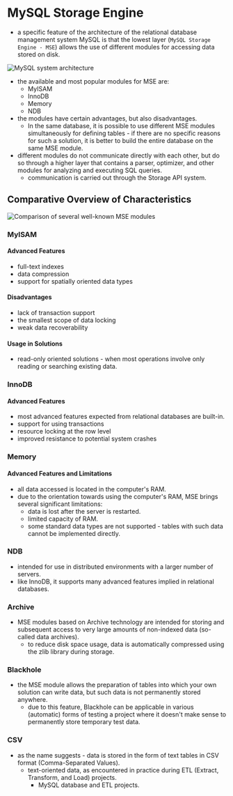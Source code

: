 # MySQL Storage Engine

- a specific feature of the architecture of the relational database management system MySQL is that the lowest layer (`MySQL Storage Engine - MSE`) allows the use of different modules for accessing data stored on disk.

![MySQL system architecture](https://sistemac.srce.hr/sites/sistemac.srce.hr/files/docs/2017/mysql-dbe-1.png)

- the available and most popular modules for MSE are:
  - MyISAM
  - InnoDB
  - Memory
  - NDB
- the modules have certain advantages, but also disadvantages.
  - In the same database, it is possible to use different MSE modules simultaneously for defining tables - if there are no specific reasons for such a solution, it is better to build the entire database on the same MSE module.
- different modules do not communicate directly with each other, but do so through a higher layer that contains a parser, optimizer, and other modules for analyzing and executing SQL queries.
  - communication is carried out through the Storage API system.

## Comparative Overview of Characteristics

![Comparison of several well-known MSE modules](https://www.supportsages.com/sscontent/uploads/2010/08/sss.png)

### MyISAM

#### Advanced Features

- full-text indexes
- data compression
- support for spatially oriented data types

#### Disadvantages

- lack of transaction support
- the smallest scope of data locking
- weak data recoverability

#### Usage in Solutions

- read-only oriented solutions - when most operations involve only reading or searching existing data.

### InnoDB

#### Advanced Features

- most advanced features expected from relational databases are built-in.
- support for using transactions
- resource locking at the row level
- improved resistance to potential system crashes

### Memory

#### Advanced Features and Limitations

- all data accessed is located in the computer's RAM.
- due to the orientation towards using the computer's RAM, MSE brings several significant limitations:
  - data is lost after the server is restarted.
  - limited capacity of RAM.
  - some standard data types are not supported - tables with such data cannot be implemented directly.

### NDB

- intended for use in distributed environments with a larger number of servers.
- like InnoDB, it supports many advanced features implied in relational databases.

### Archive

- MSE modules based on Archive technology are intended for storing and subsequent access to very large amounts of non-indexed data (so-called data archives).
  - to reduce disk space usage, data is automatically compressed using the zlib library during storage.

### Blackhole

- the MSE module allows the preparation of tables into which your own solution can write data, but such data is not permanently stored anywhere.
  - due to this feature, Blackhole can be applicable in various (automatic) forms of testing a project where it doesn't make sense to permanently store temporary test data.

### CSV

- as the name suggests - data is stored in the form of text tables in CSV format (Comma-Separated Values).
  - text-oriented data, as encountered in practice during ETL (Extract, Transform, and Load) projects.
    - MySQL database and ETL projects.
